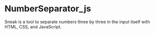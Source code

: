 # NumberSeparator_js
 Sneak is a tool to separate numbers three by three in the input itself with HTML, CSS, and JavaScript.
